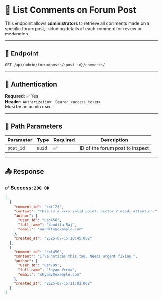 # 💬 List Comments on Forum Post

This endpoint allows **administrators** to retrieve all comments made on a specific forum post, including details of each comment for review or moderation.

---

## 🔗 Endpoint

`GET /api/admin/forum/posts/{post_id}/comments/`

---

## 🔐 Authentication

**Required:** ✅ Yes  
**Header:** `Authorization: Bearer <access_token>`  
Must be an admin user.

---

## 🧾 Path Parameters

| Parameter   | Type   | Required | Description                     |
|-------------|--------|----------|---------------------------------|
| `post_id`   | `uuid` | ✅       | ID of the forum post to inspect |

---

## 📤 Response

### ✅ Success: `200 OK`

```json
[
  {
    "comment_id": "cmt123",
    "content": "This is a very valid point. Sector 7 needs attention.",
    "author": {
      "user_id": "usr456",
      "full_name": "Nandita Raj",
      "email": "nandita@example.com"
    },
    "created_at": "2025-07-15T10:45:00Z"
  },
  {
    "comment_id": "cmt456",
    "content": "I’ve noticed this too. Needs urgent fixing.",
    "author": {
      "user_id": "usr789",
      "full_name": "Shyam Verma",
      "email": "shyamv@example.com"
    },
    "created_at": "2025-07-15T11:02:00Z"
  }
]
